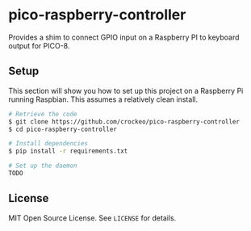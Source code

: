 # pico-raspberry-controller

Provides a shim to connect GPIO input on a Raspberry PI to keyboard output for PICO-8.

## Setup

This section will show you how to set up this project on a Raspberry Pi running Raspbian. This assumes a relatively clean install.

```bash
# Retrieve the code
$ git clone https://github.com/crockeo/pico-raspberry-controller
$ cd pico-raspberry-controller

# Install dependencies
$ pip install -r requirements.txt

# Set up the daemon
TODO
```

## License

MIT Open Source License. See `LICENSE` for details.
